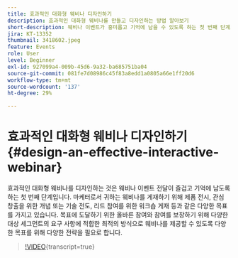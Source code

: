 ```yaml
---
title: 효과적인 대화형 웨비나 디자인하기
description: 효과적인 대화형 웨비나를 만들고 디자인하는 방법 알아보기
short-description: 웨비나 이벤트가 흥미롭고 기억에 남을 수 있도록 하는 첫 번째 단계로 효과적인 대화형 웨비나를 디자인하는 방법에 대해 알아봅니다.
jira: KT-13352
thumbnail: 3418602.jpeg
feature: Events
role: User
level: Beginner
exl-id: 927099a4-009b-45d6-9a32-ba685751ba04
source-git-commit: 081fe7d08986c45f83a8edd1a0805a66e1ff20d6
workflow-type: tm+mt
source-wordcount: '137'
ht-degree: 29%

---
```


# 효과적인 대화형 웨비나 디자인하기 {#design-an-effective-interactive-webinar}

효과적인 대화형 웨비나를 디자인하는 것은 웨비나 이벤트 전달이 즐겁고 기억에 남도록 하는 첫 번째 단계입니다. 마케터로서 귀하는 웨비나를 게재하기 위해 제품 전시, 관심 창출을 위한 개념 또는 기술 전도, 리드 참여를 위한 워크숍 게재 등과 같은 다양한 목표를 가지고 있습니다. 목표에 도달하기 위한 올바른 참여와 참여를 보장하기 위해 다양한 대상 세그먼트의 요구 사항에 적합한 최적의 방식으로 웨비나를 제공할 수 있도록 다양한 목표를 위해 다양한 전략을 필요로 합니다.

>[!VIDEO](https://video.tv.adobe.com/v/3418602?quality=12&learn=on){transcript=true}
